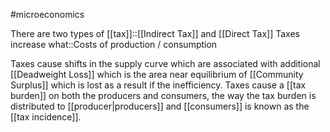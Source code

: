 #microeconomics 

There are two types of [[tax]]::[[Indirect Tax]] and [[Direct Tax]]
Taxes increase what::Costs of production / consumption


Taxes cause shifts in the supply curve which are associated with additional [[Deadweight Loss]] which is the area near equilibrium of [[Community Surplus]] which is lost as a result if the inefficiency. Taxes cause a [[tax burden]] on both the producers and consumers, the way the tax burden is distributed to [[producer|producers]] and [[consumers]] is known as the [[tax incidence]].